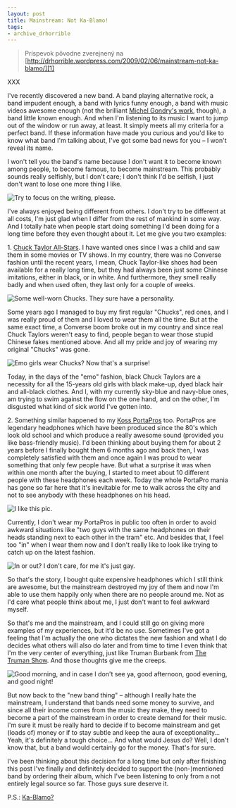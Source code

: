 ```yaml
---
layout: post
title: Mainstream: Not Ka-Blamo!
tags:
- archive_drhorrible
---
```

> Príspevok pôvodne zverejnený na [http://drhorrible.wordpress.com/2009/02/06/mainstream-not-ka-blamo/][1]

XXX



I've recently discovered a new band. A band playing alternative rock, a band impudent enough, a band with lyrics funny enough, a band with music videos awesome enough (not the brilliant [Michel Gondry's work][2], though), a band little known enough. And when I'm listening to its music I want to jump out of the window or run away, at least. It simply meets all my criteria for a perfect band. If these information have made you curious and you'd like to know what band I'm talking about, I've got some bad news for you – I won't reveal its name.

I won't tell you the band's name because I don't want it to become known among people, to become famous, to become mainstream. This probably sounds really selfishly, but I don't care; I don't think I'd be selfish, I just don't want to lose one more thing I like.

![Try to focus on the writing, please.][pic1]

I've always enjoyed being different from others. I don't try to be different at all costs, I'm just glad when I differ from the rest of mankind in some way. And I totally hate when people start doing something I'd been doing for a long time before they even thought about it. Let me give you two examples:

1\. [Chuck Taylor All-Stars][3]. I have wanted ones since I was a child and saw them in some movies or TV shows. In my country, there was no Converse fashion until the recent years, I mean, Chuck Taylor-like shoes had been available for a really long time, but they had always been just some Chinese imitations, either in black, or in white. And furthermore, they smell really badly and when used often, they last only for a couple of weeks.

![Some well-worn Chucks. They sure have a personality.][pic2]

Some years ago I managed to buy my first regular "Chucks", red ones, and I was really proud of them and I loved to wear them all the time. But at the same exact time, a Converse boom broke out in my country and since real Chuck Taylors weren't easy to find, people began to wear those stupid Chinese fakes mentioned above. And all my pride and joy of wearing my original "Chucks" was gone.

![Emo girls wear Chucks? Now that's a surprise!][pic3]

Today, in the days of the "emo" fashion, black Chuck Taylors are a necessity for all the 15-years old girls with black make-up, dyed black hair and all-black clothes. And I, with my currently sky-blue and navy-blue ones, am trying to swim against the flow on the one hand, and on the other, I'm disgusted what kind of sick world I've gotten into.

2\. Something similar happened to my [Koss PortaPros][4] too. PortaPros are legendary headphones which have been produced since the 80's which look old school and which produce a really awesome sound (provided you like bass-friendly music). I'd been thinking about buying them for about 2 years before I finally bought them 6 months ago and back then, I was completely satisfied with them and once again I was proud to wear something that only few people have. But what a surprise it was when within one month after the buying, I started to meet about 10 different people with these headphones each week. Today the whole PortaPro mania has gone so far here that it's inevitable for me to walk across the city and not to see anybody with these headphones on his head.

![I like this pic.][pic4]

Currently, I don't wear my PortaPros in public too often in order to avoid awkward situations like "two guys with the same headphones on their heads standing next to each other in the tram" etc. And besides that, I feel too "in" when I wear them now and I don't really like to look like trying to catch up on the latest fashion.

![In or out? I don't care, for me it's just gay.][pic5]

So that's the story, I bought quite expensive headphones which I still think are awesome, but the mainstream destroyed my joy of them and now I'm able to use them happily only when there are no people around me. Not as I'd care what people think about me, I just don't want to feel awkward myself.

So that's me and the mainstream, and I could still go on giving more examples of my experiences, but it'd be no use. Sometimes I've got a feeling that I'm actually the one who dictates the new fashion and what I do decides what others will also do later and from time to time I even think that I'm the very center of everything, just like Truman Burbank from [The Truman Show][5]. And those thoughts give me the creeps.

![Good morning, and in case I don't see ya, good afternoon, good evening, and good night! ][pic6]

But now back to the "new band thing" – although I really hate the mainstream, I understand that bands need some money to survive, and since all their income comes from the music they make, they need to become a part of the mainstream in order to create demand for their music. I'm sure it must be really hard to decide if to become mainstream and get (loads of) money or if to stay subtle and keep the aura of exceptionality… Yeah, it's definitely a tough choice… And what would Jesus do? Well, I don't know that, but a band would certainly go for the money. That's for sure.

I've been thinking about this decision for a long time but only after finishing this post I've finally and definitely decided to support the (non-)mentioned band by ordering their album, which I've been listening to only from a not entirely legal source so far. Those guys sure deserve it.

P.S.: [Ka-Blamo?][6]

[1]: http://drhorrible.wordpress.com/2009/02/06/mainstream-not-ka-blamo/
[2]: http://youtube.com/watch?v=DodG8IcnOZk
[3]: http://en.wikipedia.org/wiki/Chuck_Taylor_All-Stars
[4]: http://www.koss.com/koss/kossweb.nsf/p?openform&amp;pc^pt^PORTAPRO
[5]: http://www.imdb.com/title/tt0120382/
[6]: http://youtube.com/watch?v=qn7duAZjP8w
[pic1]: /media/2009/mainstream_sucks.jpg
[pic2]: /media/2009/chucks2.jpg
[pic3]: /media/2009/emo_girl.jpg
[pic4]: /media/2009/portapro1.jpg
[pic5]: /media/2009/fashion.jpg
[pic6]: /media/2009/truman.jpg